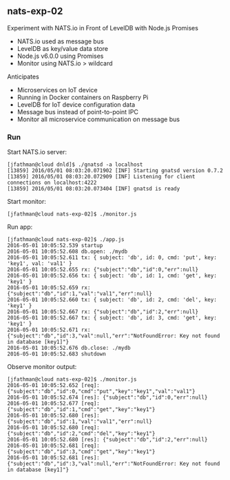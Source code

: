 ## nats-exp-02 ##

Experiment with NATS.io in Front of LevelDB with Node.js Promises

  * NATS.io used as message bus
  * LevelDB as key/value data store
  * Node.js v6.0.0 using Promises
  * Monitor using NATS.io > wildcard

Anticipates

  * Microservices on IoT device
  * Running in Docker containers on Raspberry Pi
  * LevelDB for IoT device configuration data
  * Message bus instead of point-to-point IPC
  * Monitor all microservice communication on message bus

### Run ###

Start NATS.io server:

    [jfathman@cloud dnld]$ ./gnatsd -a localhost
    [13859] 2016/05/01 08:03:20.071902 [INF] Starting gnatsd version 0.7.2
    [13859] 2016/05/01 08:03:20.072909 [INF] Listening for client connections on localhost:4222
    [13859] 2016/05/01 08:03:20.073404 [INF] gnatsd is ready

Start monitor:

    [jfathman@cloud nats-exp-02]$ ./monitor.js 

Run app:

    [jfathman@cloud nats-exp-02]$ ./app.js 
    2016-05-01 10:05:52.539 startup
    2016-05-01 10:05:52.608 db.open: ./mydb
    2016-05-01 10:05:52.611 tx: { subject: 'db', id: 0, cmd: 'put', key: 'key1', val: 'val1' }
    2016-05-01 10:05:52.655 rx: {"subject":"db","id":0,"err":null}
    2016-05-01 10:05:52.656 tx: { subject: 'db', id: 1, cmd: 'get', key: 'key1' }
    2016-05-01 10:05:52.659 rx: {"subject":"db","id":1,"val":"val1","err":null}
    2016-05-01 10:05:52.660 tx: { subject: 'db', id: 2, cmd: 'del', key: 'key1' }
    2016-05-01 10:05:52.667 rx: {"subject":"db","id":2,"err":null}
    2016-05-01 10:05:52.667 tx: { subject: 'db', id: 3, cmd: 'get', key: 'key1' }
    2016-05-01 10:05:52.671 rx: {"subject":"db","id":3,"val":null,"err":"NotFoundError: Key not found in database [key1]"}
    2016-05-01 10:05:52.676 db.close: ./mydb
    2016-05-01 10:05:52.683 shutdown

Observe monitor output:

    [jfathman@cloud nats-exp-02]$ ./monitor.js 
    2016-05-01 10:05:52.652 [req]: {"subject":"db","id":0,"cmd":"put","key":"key1","val":"val1"}
    2016-05-01 10:05:52.674 [res]: {"subject":"db","id":0,"err":null}
    2016-05-01 10:05:52.677 [req]: {"subject":"db","id":1,"cmd":"get","key":"key1"}
    2016-05-01 10:05:52.680 [res]: {"subject":"db","id":1,"val":"val1","err":null}
    2016-05-01 10:05:52.680 [req]: {"subject":"db","id":2,"cmd":"del","key":"key1"}
    2016-05-01 10:05:52.680 [res]: {"subject":"db","id":2,"err":null}
    2016-05-01 10:05:52.681 [req]: {"subject":"db","id":3,"cmd":"get","key":"key1"}
    2016-05-01 10:05:52.681 [res]: {"subject":"db","id":3,"val":null,"err":"NotFoundError: Key not found in database [key1]"}



